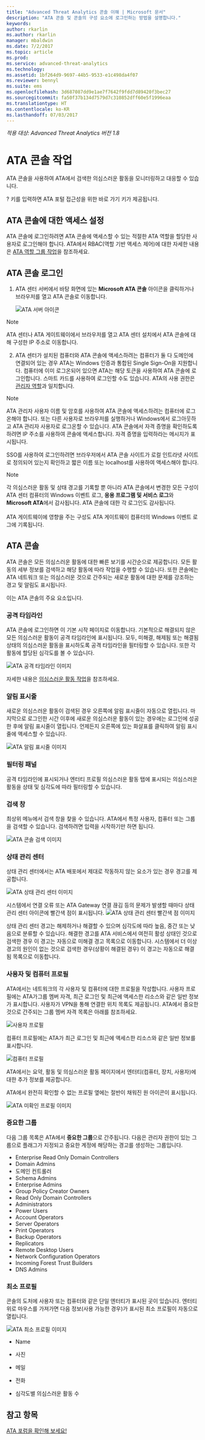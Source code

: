 ```yaml
---
title: "Advanced Threat Analytics 콘솔 이해 | Microsoft 문서"
description: "ATA 콘솔 및 콘솔의 구성 요소에 로그인하는 방법을 설명합니다."
keywords: 
author: rkarlin
ms.author: rkarlin
manager: mbaldwin
ms.date: 7/2/2017
ms.topic: article
ms.prod: 
ms.service: advanced-threat-analytics
ms.technology: 
ms.assetid: 1bf264d9-9697-44b5-9533-e1c498da4f07
ms.reviewer: bennyl
ms.suite: ems
ms.openlocfilehash: 3d687087dd9e1ae7f7642f9fdd7d89420f3bec27
ms.sourcegitcommit: fa50f37b134d7579d7c310852dff60e5f1996eaa
ms.translationtype: HT
ms.contentlocale: ko-KR
ms.lasthandoff: 07/03/2017
---
```

*적용 대상: Advanced Threat Analytics 버전 1.8*



# <a name="working-with-the-ata-console"></a>ATA 콘솔 작업

ATA 콘솔을 사용하여 ATA에서 검색한 의심스러운 활동을 모니터링하고 대응할 수 있습니다.

? 키를 입력하면 ATA 포털 접근성을 위한 바로 가기 키가 제공됩니다. 

## <a name="enabling-access-to-the-ata-console"></a>ATA 콘솔에 대한 액세스 설정
ATA 콘솔에 로그인하려면 ATA 콘솔에 액세스할 수 있는 적절한 ATA 역할을 할당한 사용자로 로그인해야 합니다. ATA에서 RBAC(역할 기반 액세스 제어)에 대한 자세한 내용은 [ATA 역할 그룹 작업](ata-role-groups.md)을 참조하세요.

## <a name="logging-into-the-ata-console"></a>ATA 콘솔 로그인

1. ATA 센터 서버에서 바탕 화면에 있는 **Microsoft ATA 콘솔** 아이콘을 클릭하거나 브라우저를 열고 ATA 콘솔로 이동합니다.

    ![ATA 서버 아이콘](media/ata-server-icon.png)

>[!NOTE]
> ATA 센터나 ATA 게이트웨이에서 브라우저를 열고 ATA 센터 설치에서 ATA 콘솔에 대해 구성한 IP 주소로 이동합니다.    

2.  ATA 센터가 설치된 컴퓨터와 ATA 콘솔에 액세스하려는 컴퓨터가 둘 다 도메인에 연결되어 있는 경우 ATA는 Windows 인증과 통합된 Single Sign-On을 지원합니다. 컴퓨터에 이미 로그온되어 있으면 ATA는 해당 토큰을 사용하여 ATA 콘솔에 로그인합니다. 스마트 카드를 사용하여 로그인할 수도 있습니다. ATA의 사용 권한은 [관리자 역할](ata-role-groups.md)과 일치합니다.

> [!NOTE]
> ATA 관리자 사용자 이름 및 암호를 사용하여 ATA 콘솔에 액세스하려는 컴퓨터에 로그온해야 합니다. 또는 다른 사용자로 브라우저를 실행하거나 Windows에서 로그아웃하고 ATA 관리자 사용자로 로그온할 수 있습니다. ATA 콘솔에서 자격 증명을 확인하도록 하려면 IP 주소를 사용하여 콘솔에 액세스합니다. 자격 증명을 입력하라는 메시지가 표시됩니다.

SSO를 사용하여 로그인하려면 브라우저에서 ATA 콘솔 사이트가 로컬 인트라넷 사이트로 정의되어 있는지 확인하고 짧은 이름 또는 localhost를 사용하여 액세스해야 합니다.

> [!NOTE]
> 각 의심스러운 활동 및 상태 경고를 기록할 뿐 아니라 ATA 콘솔에서 변경한 모든 구성이 ATA 센터 컴퓨터의 Windows 이벤트 로그, **응용 프로그램 및 서비스 로그**와 **Microsoft ATA**에서 감사됩니다. ATA 콘솔에 대한 각 로그인도 감사됩니다.<br></br>  ATA 게이트웨이에 영향을 주는 구성도 ATA 게이트웨이 컴퓨터의 Windows 이벤트 로그에 기록됩니다. 



## <a name="the-ata-console"></a>ATA 콘솔

ATA 콘솔은 모든 의심스러운 활동에 대한 빠른 보기를 시간순으로 제공합니다. 모든 활동의 세부 정보를 검색하고 해당 활동에 따라 작업을 수행할 수 있습니다. 또한 콘솔에는 ATA 네트워크 또는 의심스러운 것으로 간주되는 새로운 활동에 대한 문제를 강조하는 경고 및 알림도 표시됩니다.

이는 ATA 콘솔의 주요 요소입니다.


### <a name="attack-time-line"></a>공격 타임라인

ATA 콘솔에 로그인하면 이 기본 시작 페이지로 이동합니다. 기본적으로 해결되지 않은 모든 의심스러운 활동이 공격 타임라인에 표시됩니다. 모두, 미해결, 해제됨 또는 해결됨 상태의 의심스러운 활동을 표시하도록 공격 타임라인을 필터링할 수 있습니다. 또한 각 활동에 할당된 심각도를 볼 수 있습니다.

![ATA 공격 타임라인 이미지](media/ATA-Suspicious-Activity-Timeline.jpg)

자세한 내용은 [의심스러운 활동 작업](working-with-suspicious-activities.md)을 참조하세요.

### <a name="notification-bar"></a>알림 표시줄

새로운 의심스러운 활동이 검색된 경우 오른쪽에 알림 표시줄이 자동으로 열립니다. 마지막으로 로그인한 시간 이후에 새로운 의심스러운 활동이 있는 경우에는 로그인에 성공한 후에 알림 표시줄이 열립니다. 언제든지 오른쪽에 있는 화살표를 클릭하여 알림 표시줄에 액세스할 수 있습니다.

![ATA 알림 표시줄 이미지](media/notification-bar-1.7.png)

### <a name="filtering-panel"></a>필터링 패널

공격 타임라인에 표시되거나 엔터티 프로필 의심스러운 활동 탭에 표시되는 의심스러운 활동을 상태 및 심각도에 따라 필터링할 수 있습니다.

### <a name="search-bar"></a>검색 창

최상위 메뉴에서 검색 창을 찾을 수 있습니다. ATA에서 특정 사용자, 컴퓨터 또는 그룹을 검색할 수 있습니다. 검색하려면 입력을 시작하기만 하면 됩니다.

![ATA 콘솔 검색 이미지](media/ATA-console-search.png)

### <a name="health-center"></a>상태 관리 센터

상태 관리 센터에서는 ATA 배포에서 제대로 작동하지 않는 요소가 있는 경우 경고를 제공합니다.

![ATA 상태 관리 센터 이미지](media/ATA-Health-Issue.jpg)

시스템에서 연결 오류 또는 ATA Gateway 연결 끊김 등의 문제가 발생할 때마다 상태 관리 센터 아이콘에 빨간색 점이 표시됩니다. ![ATA 상태 관리 센터 빨간색 점 이미지](media/ATA-Health-Center-Alert-red-dot.png)

상태 관리 센터 경고는 해제하거나 해결할 수 있으며 심각도에 따라 높음, 중간 또는 낮음으로 분류할 수 있습니다. 해결한 경고를 ATA 서비스에서 여전히 활성 상태인 것으로 검색한 경우 이 경고는 자동으로 미해결 경고 목록으로 이동합니다. 시스템에서 더 이상 경고의 원인이 없는 것으로 검색한 경우(상황이 해결된 경우) 이 경고는 자동으로 해결됨 목록으로 이동합니다.

### <a name="user-and-computer-profiles"></a>사용자 및 컴퓨터 프로필

ATA에서는 네트워크의 각 사용자 및 컴퓨터에 대한 프로필을 작성합니다. 사용자 프로필에는 ATA가그룹 멤버 자격, 최근 로그인 및 최근에 액세스한 리소스와 같은 일반 정보가 표시합니다. 사용자가 VPN을 통해 연결한 위치 목록도 제공됩니다. ATA에서 중요한 것으로 간주되는 그룹 멤버 자격 목록은 아래를 참조하세요.

![사용자 프로필](media/user-profile.png)

컴퓨터 프로필에는 ATA가 최근 로그인 및 최근에 액세스한 리소스와 같은 일반 정보를 표시합니다.

![컴퓨터 프로필](media/computer-profile.png)

ATA에서는 요약, 활동 및 의심스러운 활동 페이지에서 엔터티(컴퓨터, 장치, 사용자)에 대한 추가 정보를 제공합니다.

ATA에서 완전히 확인할 수 없는 프로필 옆에는 절반이 채워진 원 아이콘이 표시됩니다.


![ATA 미확인 프로필 이미지](media/ATA-Unresolved-Profile.jpg)

### <a name="sensitive-groups"></a>중요한 그룹

다음 그룹 목록은 ATA에서 **중요한 그룹**으로 간주됩니다. 다음은 관리자 권한이 있는 그룹으로 플래그가 지정되고 중요한 계정에 해당하는 경고를 생성하는 그룹입니다.

- Enterprise Read Only Domain Controllers 
- Domain Admins 
- 도메인 컨트롤러 
- Schema Admins
- Enterprise Admins 
- Group Policy Creator Owners 
- Read Only Domain Controllers 
- Administrators  
- Power Users  
- Account Operators  
- Server Operators   
- Print Operators
- Backup Operators
- Replicators 
- Remote Desktop Users 
- Network Configuration Operators 
- Incoming Forest Trust Builders 
- DNS Admins 


### <a name="mini-profile"></a>최소 프로필

콘솔의 도처에 사용자 또는 컴퓨터와 같은 단일 엔터티가 표시된 곳이 있습니다. 엔터티 위로 마우스를 가져가면 다음 정보(사용 가능한 경우)가 표시된 최소 프로필이 자동으로 열립니다.

![ATA 최소 프로필 이미지](media/ATA-mini-profile.jpg)

-   Name

-   사진

-   메일

-   전화

-   심각도별 의심스러운 활동 수



## <a name="see-also"></a>참고 항목
[ATA 포럼을 확인해 보세요!](https://social.technet.microsoft.com/Forums/security/home?forum=mata)
